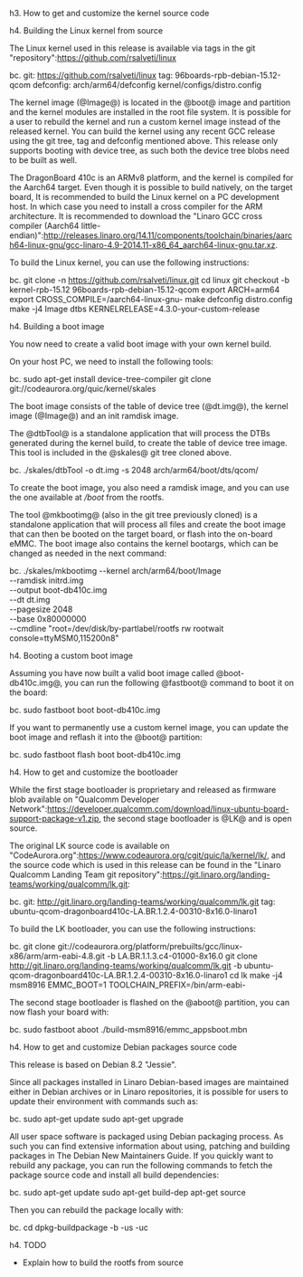 h3. How to get and customize the kernel source code

h4. Building the Linux kernel from source

The Linux kernel used in this release is available via tags in the git "repository":https://github.com/rsalveti/linux

bc. git: https://github.com/rsalveti/linux
tag: 96boards-rpb-debian-15.12-qcom
defconfig: arch/arm64/defconfig kernel/configs/distro.config

The kernel image (@Image@) is located in the @boot@ image and partition and the kernel modules are installed in the root file system. It is possible for a user to rebuild the kernel and run a custom kernel image instead of the released kernel. You can build the kernel using any recent GCC release using the git tree, tag and defconfig mentioned above. This release only supports booting with device tree, as such both the device tree blobs need to be built as well.

The DragonBoard 410c is an ARMv8 platform, and the kernel is compiled for the Aarch64 target. Even though it is possible to build natively, on the target board, It is recommended to build the Linux kernel on a PC development host. In which case you need to install a cross compiler for the ARM architecture. It is recommended to download the "Linaro GCC cross compiler (Aarch64 little-endian)":http://releases.linaro.org/14.11/components/toolchain/binaries/aarch64-linux-gnu/gcc-linaro-4.9-2014.11-x86_64_aarch64-linux-gnu.tar.xz.

To build the Linux kernel, you can use the following instructions:

bc. git clone -n https://github.com/rsalveti/linux.git
cd linux
git checkout -b kernel-rpb-15.12 96boards-rpb-debian-15.12-qcom
export ARCH=arm64
export CROSS_COMPILE=<path to your GCC cross compiler>/aarch64-linux-gnu-
make defconfig distro.config
make -j4 Image dtbs KERNELRELEASE=4.3.0-your-custom-release

h4. Building a boot image

You now need to create a valid boot image with your own kernel build.

On your host PC, we need to install the following tools:

bc. sudo apt-get install device-tree-compiler
git clone git://codeaurora.org/quic/kernel/skales

The boot image consists of the table of device tree (@dt.img@), the kernel image (@Image@) and an init ramdisk image.

The @dtbTool@ is a standalone application that will process the DTBs generated during the kernel build, to create the table of device tree image. This tool is included in the @skales@ git tree cloned above.

bc. ./skales/dtbTool -o dt.img -s 2048 arch/arm64/boot/dts/qcom/

To create the boot image, you also need a ramdisk image, and you can use the one available at _/boot_ from the rootfs.

The tool @mkbootimg@ (also in the git tree previously cloned) is a standalone application that will process all files and create the boot image that can then be booted on the target board, or flash into the on-board eMMC. The boot image also contains the kernel bootargs, which can be changed as needed in the next command:

bc. ./skales/mkbootimg --kernel arch/arm64/boot/Image \
                   --ramdisk initrd.img \
                   --output boot-db410c.img \
                   --dt dt.img \
                   --pagesize 2048 \
                   --base 0x80000000 \
                   --cmdline "root=/dev/disk/by-partlabel/rootfs rw rootwait console=ttyMSM0,115200n8"

h4. Booting a custom boot image

Assuming you have now built a valid boot image called @boot-db410c.img@, you can run the following @fastboot@ command to boot it on the board:

bc. sudo fastboot boot boot-db410c.img

If you want to permanently use a custom kernel image, you can update the boot image and reflash it into the @boot@ partition:

bc. sudo fastboot flash boot boot-db410c.img

h4. How to get and customize the bootloader

While the first stage bootloader is proprietary and released as firmware blob available on "Qualcomm Developer Network":https://developer.qualcomm.com/download/linux-ubuntu-board-support-package-v1.zip, the second stage bootloader is @LK@ and is open source.

The original LK source code is available on "CodeAurora.org":https://www.codeaurora.org/cgit/quic/la/kernel/lk/, and the source code which is used in this release can be found in the "Linaro Qualcomm Landing Team git repository":https://git.linaro.org/landing-teams/working/qualcomm/lk.git:

bc. git: http://git.linaro.org/landing-teams/working/qualcomm/lk.git
tag: ubuntu-qcom-dragonboard410c-LA.BR.1.2.4-00310-8x16.0-linaro1

To build the LK bootloader, you can use the following instructions:

bc. git clone git://codeaurora.org/platform/prebuilts/gcc/linux-x86/arm/arm-eabi-4.8.git -b LA.BR.1.1.3.c4-01000-8x16.0
git clone http://git.linaro.org/landing-teams/working/qualcomm/lk.git -b ubuntu-qcom-dragonboard410c-LA.BR.1.2.4-00310-8x16.0-linaro1
cd lk
make -j4 msm8916 EMMC_BOOT=1 TOOLCHAIN_PREFIX=<path to arm-eabi-4.8 tree>/bin/arm-eabi-

The second stage bootloader is flashed on the @aboot@ partition, you can now flash your board with:

bc. sudo fastboot aboot ./build-msm8916/emmc_appsboot.mbn

h4. How to get and customize Debian packages source code

This release is based on Debian 8.2 "Jessie".

Since all packages installed in Linaro Debian-based images are maintained either in Debian archives or in Linaro repositories, it is possible for users to update their environment with commands such as:

bc. sudo apt-get update
sudo apt-get upgrade

All user space software is packaged using Debian packaging process. As such you can find extensive information about using, patching and building packages in The Debian New Maintainers Guide. If you quickly want to rebuild any package, you can run the following commands to fetch the package source code and install all build dependencies:

bc. sudo apt-get update
sudo apt-get build-dep <pkg>
apt-get source <pkg>

Then you can rebuild the package locally with:

bc. cd <pkg-version>
dpkg-buildpackage -b -us -uc

h4. TODO

* Explain how to build the rootfs from source
